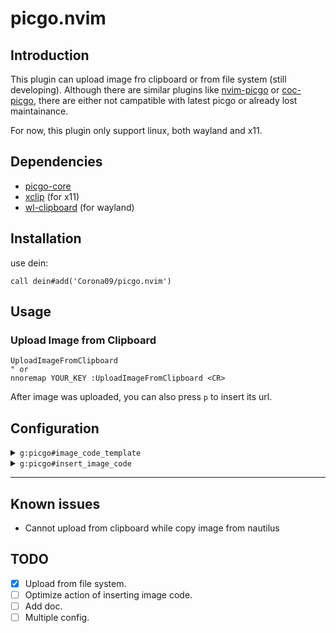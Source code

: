 # picgo.nvim

## Introduction

This plugin can upload image fro clipboard or from file system (still developing). Although there are similar plugins like [nvim-picgo](https://github.com/askfiy/nvim-picgo) or [coc-picgo](https://github.com/PLDaily/coc-picgo), there are either not campatible with latest picgo or already lost maintainance.

For now, this plugin only support linux, both wayland and x11.

## Dependencies

- [picgo-core](https://github.com/PicGo/PicGo-Core)
- [xclip](https://github.com/astrand/xclip) (for x11)
- [wl-clipboard](https://github.com/bugaevc/wl-clipboard) (for wayland)

## Installation

use dein:
```vim
call dein#add('Corona09/picgo.nvim')
```

## Usage

### Upload Image from Clipboard

```vim
UploadImageFromClipboard
" or
nnoremap YOUR_KEY :UploadImageFromClipboard <CR>
```

After image was uploaded, you can also press `p` to insert its url.

## Configuration

<details close>
	<summary><code>g:picgo#image_code_template</code></summary>

```vim
" picgo#image_cdoe_template is an array of string
" the plugin will replace ${url} with image url returned by picgo
" the default value is as [ '![]( ${url} )' ]
let g:picgo#image_code_template = [ '![]( ${url} )' ]

```
</details>

<details close>
	<summary><code>g:picgo#insert_image_code</code></summary>

```vim
" if you do not want to insert code after uploading
" you can set g:picgo#insert_image_code to 0
" default value : 0
let g:picgo#insert_image_code = 1
```
</details>

---

## Known issues

- Cannot upload from clipboard while copy image from nautilus

## TODO
- [x] Upload from file system.
- [ ] Optimize action of inserting image code.
- [ ] Add doc.
- [ ] Multiple config.
